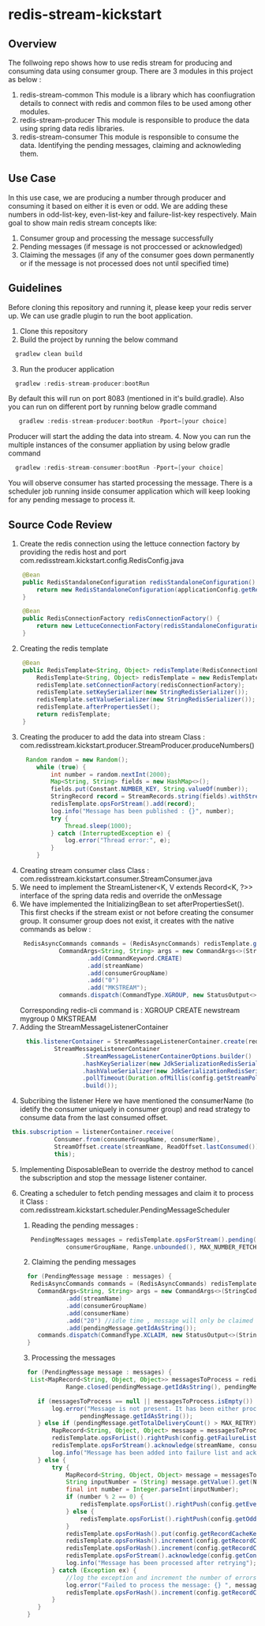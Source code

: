 # redis-stream-kickstart

## Overview
The follwoing repo shows how to use redis stream for producing and consuming data using consumer group. There are 3 modules in this project as below :
1. redis-stream-common
  This module is a library which has coonfiugration details to connect with redis and common files to be used among other modules.
2. redis-stream-producer
  This module is responsible to produce the data using spring data redis libraries.
3. redis-stream-consumer
  This module is responsible to consume the data. Identifying the pending messages, claiming and acknowleding them.

## Use Case
In this use case, we are producing a number through producer and consuming it based on either it is even or odd. We are adding these numbers in odd-list-key, even-list-key and failure-list-key respectively. Main goal to show main redis stream concepts like:
  1. Consumer group and processing the message successfully
  2. Pending messages (if message is not proccessed or acknowledged) 
  3. Claiming the messages (if any of the consumer goes down permanently or if the message is not processed does not until specified time) 

## Guidelines
Before cloning this repository and running it, please keep your redis server up. We can use gradle plugin to run the boot application.

1. Clone this repository
2. Build the project by running the below command
  ```gradle
    gradlew clean build
  ```
3. Run the producer application
  ```gradle
    gradlew :redis-stream-producer:bootRun
  ```
  By default this will run on port 8083 (mentioned in it's build.gradle). Also you can run on different port by running below gradle command
  ```gradle
     gradlew :redis-stream-producer:bootRun -Pport=[your choice]
  ```
  Producer will start the adding the data into stream.
4. Now you can run the multiple instances of the consumer appliation by using below gradle command
  ```gradle
    gradlew :redis-stream-consumer:bootRun -Pport=[your choice]
  ```
  You will observe consumer has started processing the message. There is a scheduler job running inside consumer application which will keep looking for any pending message to process it.

## Source Code Review
1. Create the redis connection using the lettuce connection factory by providing the redis host and port
  com.redisstream.kickstart.config.RedisConfig.java
```java
    @Bean
    public RedisStandaloneConfiguration redisStandaloneConfiguration() {
        return new RedisStandaloneConfiguration(applicationConfig.getRedisHost(), applicationConfig.getRedisPort());
    }

    @Bean
    public RedisConnectionFactory redisConnectionFactory() {
        return new LettuceConnectionFactory(redisStandaloneConfiguration());
    }
```
2. Creating the redis template
```java 
    @Bean
    public RedisTemplate<String, Object> redisTemplate(RedisConnectionFactory redisConnectionFactory) {
        RedisTemplate<String, Object> redisTemplate = new RedisTemplate<>();
        redisTemplate.setConnectionFactory(redisConnectionFactory);
        redisTemplate.setKeySerializer(new StringRedisSerializer());
        redisTemplate.setValueSerializer(new StringRedisSerializer());
        redisTemplate.afterPropertiesSet();
        return redisTemplate;
    }
```
3. Creating the producer to add the data into stream
  Class : com.redisstream.kickstart.producer.StreamProducer.produceNumbers()
```java
     Random random = new Random();
        while (true) {
            int number = random.nextInt(2000);
            Map<String, String> fields = new HashMap<>();
            fields.put(Constant.NUMBER_KEY, String.valueOf(number));
            StringRecord record = StreamRecords.string(fields).withStreamKey(config.getOddEvenStream());
            redisTemplate.opsForStream().add(record);
            log.info("Message has been published : {}", number);
            try {
                Thread.sleep(1000);
            } catch (InterruptedException e) {
                log.error("Thread error:", e);
            }
        }
```
4. Creating stream consumer class
  Class : com.redisstream.kickstart.consumer.StreamConsumer.java
  1. We need to implement the StreamListener<K, V extends Record<K, ?>> interface of the spring data redis and override the onMessage
  2. We have implemented the InitializingBean to set afterPropertiesSet(). 
     This first checks if the stream exist or not before creating the consumer group. It consumer group does not exist, it creates with the native commands as below :
     ```java
      RedisAsyncCommands commands = (RedisAsyncCommands) redisTemplate.getConnectionFactory().getConnection().getNativeConnection();
                CommandArgs<String, String> args = new CommandArgs<>(StringCodec.UTF8)
                        .add(CommandKeyword.CREATE)
                        .add(streamName)
                        .add(consumerGroupName)
                        .add("0")
                        .add("MKSTREAM");
                commands.dispatch(CommandType.XGROUP, new StatusOutput<>(StringCodec.UTF8), args);
     ```
     Corresponding redis-cli command is : XGROUP CREATE newstream mygroup 0 MKSTREAM
   3. Adding the StreamMessageListenerContainer
   ```java
        this.listenerContainer = StreamMessageListenerContainer.create(redisTemplate.getConnectionFactory(),
                StreamMessageListenerContainer
                        .StreamMessageListenerContainerOptions.builder()
                        .hashKeySerializer(new JdkSerializationRedisSerializer())
                        .hashValueSerializer(new JdkSerializationRedisSerializer())
                        .pollTimeout(Duration.ofMillis(config.getStreamPollTimeout()))
                        .build());
   ```
   4. Subcribing the listener
   Here we have mentioned the consumerName (to idetify the consumer uniquely in consumer group) and read strategy to consume data from the last consumed offset.
   ```java
    this.subscription = listenerContainer.receive(
                Consumer.from(consumerGroupName, consumerName),
                StreamOffset.create(streamName, ReadOffset.lastConsumed()),
                this);
   ```
   5. Implementing DisposableBean to override the destroy method to cancel the subscription and stop the message listener container.

5. Creating a scheduler to fetch pending messages and claim it to process it
   Class : com.redisstream.kickstart.scheduler.PendingMessageScheduler
   1. Reading the pending messages :
   ```java
      PendingMessages messages = redisTemplate.opsForStream().pending(streamName,
                consumerGroupName, Range.unbounded(), MAX_NUMBER_FETCH);
   ```
   2. Claiming the pending messages
   ```java
     for (PendingMessage message : messages) { 
      RedisAsyncCommands commands = (RedisAsyncCommands) redisTemplate.getConnectionFactory().getConnection().getNativeConnection();
        CommandArgs<String, String> args = new CommandArgs<>(StringCodec.UTF8)
                .add(streamName)
                .add(consumerGroupName)
                .add(consumerName)
                .add("20") //idle time , message will only be claimed if it has been idle by 20 ms
                .add(pendingMessage.getIdAsString());
        commands.dispatch(CommandType.XCLAIM, new StatusOutput<>(StringCodec.UTF8), args);
     }
   ```
   3. Processing the messages
   ```java
     for (PendingMessage message : messages) { 
      List<MapRecord<String, Object, Object>> messagesToProcess = redisTemplate.opsForStream().range(streamName,
                Range.closed(pendingMessage.getIdAsString(), pendingMessage.getIdAsString()));

        if (messagesToProcess == null || messagesToProcess.isEmpty()) {
            log.error("Message is not present. It has been either processed or deleted by some other process : {}",
                    pendingMessage.getIdAsString());
        } else if (pendingMessage.getTotalDeliveryCount() > MAX_RETRY) {
            MapRecord<String, Object, Object> message = messagesToProcess.get(0);
            redisTemplate.opsForList().rightPush(config.getFailureListKey(), message.getValue().get(NUMBER_KEY));
            redisTemplate.opsForStream().acknowledge(streamName, consumerGroupName, pendingMessage.getIdAsString());
            log.info("Message has been added into failure list and acknowledged : {}", pendingMessage.getIdAsString());
        } else {
            try {
                MapRecord<String, Object, Object> message = messagesToProcess.get(0);
                String inputNumber = (String) message.getValue().get(NUMBER_KEY);
                final int number = Integer.parseInt(inputNumber);
                if (number % 2 == 0) {
                    redisTemplate.opsForList().rightPush(config.getEvenListKey(), inputNumber);
                } else {
                    redisTemplate.opsForList().rightPush(config.getOddListKey(), inputNumber);
                }
                redisTemplate.opsForHash().put(config.getRecordCacheKey(), LAST_RESULT_HASH_KEY, number);
                redisTemplate.opsForHash().increment(config.getRecordCacheKey(), PROCESSED_HASH_KEY, 1);
                redisTemplate.opsForHash().increment(config.getRecordCacheKey(), RETRY_PROCESSED_HASH_KEY, 1);
                redisTemplate.opsForStream().acknowledge(config.getConsumerGroupName(), message);
                log.info("Message has been processed after retrying");
            } catch (Exception ex) {
                //log the exception and increment the number of errors count
                log.error("Failed to process the message: {} ", messagesToProcess.get(0).getValue().get(NUMBER_KEY), ex);
                redisTemplate.opsForHash().increment(config.getRecordCacheKey(), ERRORS_HASH_KEY, 1);
            }
        }
     }
   ```
   
